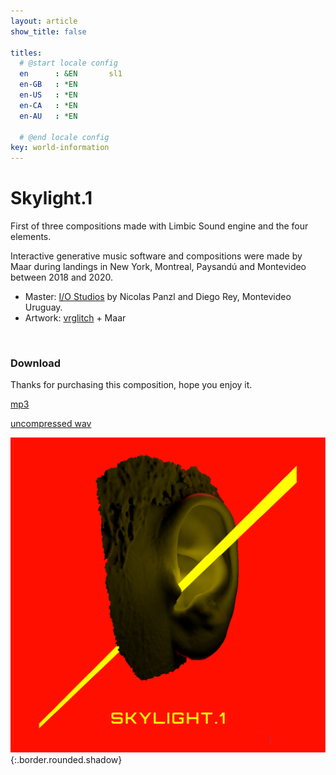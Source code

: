 ```yaml
---
layout: article
show_title: false

titles:
  # @start locale config
  en      : &EN       sl1
  en-GB   : *EN
  en-US   : *EN
  en-CA   : *EN
  en-AU   : *EN

  # @end locale config
key: world-information
---
```


# Skylight.1

First of three compositions made with Limbic Sound engine and the four elements. 

Interactive generative music software and compositions were made by Maar during landings in New York, Montreal, Paysandú and Montevideo between 2018 and 2020.

- Master: <a href="https://www.facebook.com/IO-Estudios-256499521035781/" rel="I/O Studios" target="_blank">I/O Studios</a>  by Nicolas Panzl and Diego Rey, Montevideo Uruguay.
- Artwork: <a href="http://vrglit.ch/" rel="vrglitch" target="_blank">vrglitch</a> + Maar
 <br>

### Download

Thanks for purchasing this composition, hope you enjoy it. 

<a href="https://www.dropbox.com/s/kcshhpb9sv8xcsp/01%20Skylight.1.mp3?dl=0" rel="mp3" target="_blank">mp3</a> <br>

<a href="https://www.dropbox.com/s/jm32r10gcsokoxa/Skylight.1.wav?dl=0" rel="wav" target="_blank">uncompressed wav</a> <br>

![Image](/img/SL.1.Artboard.png){:.border.rounded.shadow}
